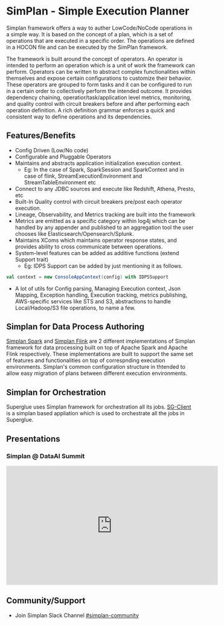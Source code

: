 # SimPlan - Simple Execution Planner

Simplan framework offers a way to auther LowCode/NoCode operations in a simple way. It is based on the concept of a plan, which is a set of operations that are executed in a specific order. The operations are defined in a HOCON file and can be executed by the SimPlan framework. 

The framework is built around the concept of operators. An operator is intended to perform an operation which is a unit of work the framework can perform. Operators can be written to abstract complex functionalities within themselves and expose certain configurations to customize their behavior. These operators are grouped to form tasks and it can be configured to run in a certain order to collectively perform the intended outcome. It provides dependency chaining, operatior/task/application level metrics, monitoring, and quality control with circuit breakers before and after performing each operation definition. A rich definition grammar enforces a quick and consistent way to define operations and its dependencies.

## Features/Benefits
- Config Driven (Low/No code)
- Configurable and Pluggable Operators
- Maintains and abstracts application initialization execution context.
    - Eg: In the case of Spark, SparkSession and SparkContext and in case of flink, StreamExecutionEnvironment and StreamTableEnvironment etc
- Connect to any JDBC sources and execute like Redshift, Athena, Presto, etc
- Built-In Quality control with circuit breakers pre/post each operator execution.
- Lineage, Observability, and Metrics tracking are built into the framework
- Metrics are emitted as a specific category within log4j which can be handled by any appender and published to an aggregation tool the user chooses like Elasticsearch/Opensearch/Splunk.
- Maintains XComs which maintains operator response states, and provides ability to cross communicate between operations.
- System-level features can be added as additive functions (extend Support trait)
    - Eg: IDPS Support can be added by just mentioning it as follows.
``` scala
val context = new ConsoleAppContext(config) with IDPSSupport
```

- A lot of utils for Config parsing, Managing Execution context, Json Mapping, Exception handling, Execution tracking, metrics publishing, AWS-specific services like STS and S3, abstractions to handle Local/Hadoop/S3 file operations, to name a few.

## Simplan for Data Process Authoring
[Simplan Spark](https://github.intuit.com/pages/Simplan/simplan-spark/) and [Simplan Flink](https://github.intuit.com/pages/tabraham1/simplan-flink/) are 2 different implementations of Simplan framework for data processing built on top of Apache Spark and Apache Flink respectively. These implementations are built to support the same set of features and functionalities on top of correspnding execution environments. Simplan's common configuration structure in thtended to allow easy migration of plans between different execution environments.

## Simplan for Orchestration
Superglue uses Simplan framework for orchestration all its jobs. [SG-Client](https://github.intuit.com/Superglue/sg-client) is a simplan based appliation which is used to orchestrate all the jobs in Superglue.


## Presentations
### Simplan @ DataAI Summit
<iframe width="560" height="315" src="https://www.youtube.com/embed/RrOKWN-wHac" title="YouTube video player" frameborder="0" allow="accelerometer; autoplay; clipboard-write; encrypted-media; gyroscope; picture-in-picture" allowfullscreen></iframe>

## Community/Support
- Join Simplan Slack Channel [#simplan-community](https://intuit-teams.slack.com/archives/C041VUJ278X)